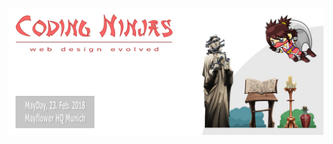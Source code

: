![Coding Ninjas](https://github.com/christopherstock/coding-ninjas/raw/master/_ASSETS/promo/image/promoBadge3_1500x1000.jpg)
